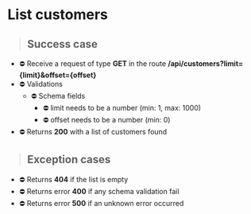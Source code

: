 # List customers

> ## Success case

* ⛔️ Receive a request of type **GET** in the route **/api/customers?limit={limit}&offset={offset}**
* ⛔️ Validations
    * ⛔️ Schema fields
        * ⛔️ limit needs to be a number (min: 1, max: 1000)
        * ⛔️ offset needs to be a number (min: 0)
* ⛔️ Returns **200** with a list of customers found

> ## Exception cases

* ⛔️ Returns **404** if the list is empty
* ⛔️ Returns error **400** if any schema validation fail
* ⛔️ Returns error **500** if an unknown error occurred